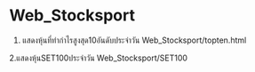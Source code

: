 # Web_Stocksport

1. แสดงหุ้นที่ทำกำไรสูงสุด10อันดับประจำวัน
Web_Stocksport/topten.html 

2.แสดงหุ้นSET100ประจำวัน
Web_Stocksport/SET100
